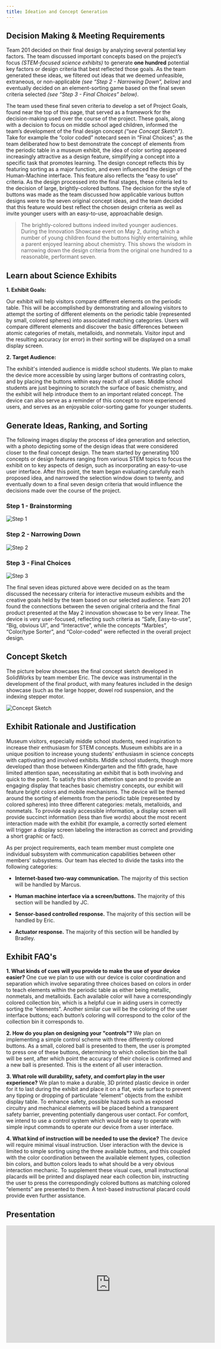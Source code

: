 ```yaml
---
title: Ideation and Concept Generation
---
```


## **Decision Making & Meeting Requirements**

Team 201 decided on their final design by analyzing several potential key factors. The team discussed important concepts based on the project’s focus *(STEM-focused science exhibits)* to generate **one hundred** potential key factors or design criteria that best reflected those goals. As the team generated these ideas, we filtered out ideas that we deemed unfeasible, extraneous, or non-applicable *(see “Step 2 - Narrowing Down”, below)* and eventually decided on an element-sorting game based on the final seven criteria selected *(see “Step 3 - Final Choices” below)*.    

The team used these final seven criteria to develop a set of Project Goals, found near the top of this page, that served as a framework for the decision-making used over the course of the project. These goals, along with a decision to focus on middle school aged children, informed the team’s development of the final design concept *(“see Concept Sketch”)*. Take for example the “color coded” notecard seen in “Final Choices”; as the team deliberated how to best demonstrate the concept of elements from the periodic table in a museum exhibit, the idea of color sorting appeared increasingly attractive as a design feature, simplifying a concept into a specific task that promotes learning. The design concept reflects this by featuring sorting as a major function, and even influenced the design of the Human-Machine interface. This feature also reflects the “easy to use” criteria. As the design processed into the final stages, these criteria led to the decision of large, brightly-colored buttons. The decision for the style of buttons was made as the team discussed how applicable various button designs were to the seven original concept ideas, and the team decided that this feature would best reflect the chosen design criteria as well as invite younger users with an easy-to-use, approachable design.  

>The brightly-colored buttons indeed invited younger audiences. During the Innovation Showcase event on May 2, during which a number of young children found the buttons highly entertaining, while a parent enjoyed learning about chemistry. This shows the wisdom in narrowing down the design criteria from the original one hundred to a reasonable, performant seven. 

## **Learn about Science Exhibits**



**1. Exhibit Goals:**

Our exhibit will help visitors compare different elements on the periodic table. This will be accomplished by demonstrating and allowing visitors to attempt the sorting of different elements on the periodic table (represented by small, colored spheres) into associated matching categories. Users will compare different elements and discover the basic differences between atomic categories of metals, metalloids, and nonmetals. Visitor input and the resulting accuracy (or error) in their sorting will be displayed on a small display screen.

**2. Target Audience:**

The exhibit's intended audience is middle school students. We plan to make the device more accessible by using larger buttons of contrasting colors, and by placing the buttons within easy reach of all users. Middle school students are just beginning to scratch the surface of basic chemistry, and the exhibit will help introduce them to an important related concept. The device can also serve as a reminder of this concept to more experienced users, and serves as an enjoyable color-sorting game for younger students.

## **Generate Ideas, Ranking, and Sorting**

The following images display the process of idea generation and selection, with a photo depicting some of the design ideas that were considered closer to the final concept design. The team started by generating 100 concepts or design features ranging from various STEM topics to focus the exhibit on to key aspects of design, such as incorporating an easy-to-use user interface. After this point, the team began evaluating carefully each proposed idea, and narrowed the selection window down to twenty, and eventually down to a final seven design criteria that would influence the decisions made over the course of the project.

### Step 1 - Brainstorming
![Step 1](https://github.com/user-attachments/assets/881194ff-6668-4a2f-8d61-b1c8bd36cc24)
### Step 2 - Narrowing Down
![Step 2](https://github.com/user-attachments/assets/80f97c1c-780d-4511-8f62-234a2ae19b0d)
### Step 3 - Final Choices
![Step 3](https://github.com/user-attachments/assets/d42d9f68-32b2-47f7-acd0-6f5cfbc50009)

The final seven ideas pictured above were decided on as the team discussed the necessary criteria for interactive museum exhibits and the creative goals held by the team based on our selected audience. Team 201 found the connections between the seven original criteria and the final product presented at the May 2 innovation showcase to be very linear. The device is very user-focused, reflecting such criteria as “Safe, Easy-to-use”, “Big, obvious UI”, and “Interactive”, while the concepts “Marbles”, “Color/type Sorter”, and “Color-coded” were reflected in the overall project design.

## **Concept Sketch**

The picture below showcases the final concept sketch developed in SolidWorks by team member Eric. The device was instrumental in the development of the final product, with many features included in the design showcase (such as the large hopper, dowel rod suspension, and the indexing stepper motor.

![Concept Sketch](https://github.com/user-attachments/assets/9a7c295e-f392-4541-83b7-5fb4fb4028d7)

## **Exhibit Rationale and Justification**
Museum visitors, especially middle school students, need inspiration to increase their enthusiasm for STEM concepts. Museum exhibits are in a unique position to increase young students’ enthusiasm in science concepts with captivating and involved exhibits. Middle school students, though more developed than those between Kindergarten and the fifth grade, have limited attention span, necessitating an exhibit that is both involving and quick to the point. To satisfy this short attention span and to provide an engaging display that teaches basic chemistry concepts, our exhibit will feature bright colors and mobile mechanisms. The device will be themed around the sorting of elements from the periodic table (represented by colored spheres) into three different categories: metals, metalloids, and nonmetals. To provide easily accessible information, a display screen will provide succinct information (less than five words) about the most recent interaction made with the exhibit (for example, a correctly sorted element will trigger a display screen labeling the interaction as correct and providing a short graphic or fact).

As per project requirements, each team member must complete one individual subsystem with communication capabilities between other members’ subsystems. Our team has elected to divide the tasks into the following categories:

- **Internet-based two-way communication.** The majority of this section will be handled by Marcus.

- **Human machine interface via a screen/buttons.** The majority of this section will be handled by JC.

- **Sensor-based controlled response.** The majority of this section will be handled by Eric.

- **Actuator response.** The majority of this section will be handled by Bradley.

## **Exhibit FAQ's** 
**1. What kinds of cues will you provide to make the use of your device easier?**
One cue we plan to use with our device is color coordination and separation which involve separating three choices based on colors in order to teach elements within the periodic table as either being metallic, nonmetals, and metalloids. Each available color will have a correspondingly colored collection bin, which is a helpful cue in aiding users in correctly sorting the “elements”. Another similar cue will be the coloring of the user interface buttons; each button’s coloring will correspond to the color of the collection bin it corresponds to.

**2. How do you plan on designing your "controls"?**
We plan on implementing a simple control scheme with three differently colored buttons. As a small, colored ball is presented to them, the user is prompted to press one of these buttons, determining to which collection bin the ball will be sent, after which point the accuracy of their choice is confirmed and a new ball is presented. This is the extent of all user interaction.

**3. What role will durability, safety, and comfort play in the user experience?**
We plan to make a durable, 3D printed plastic device in order for it to last during the exhibit and place it on a flat, wide surface to prevent any tipping or dropping of particulate “element” objects from the exhibit display table. To enhance safety, possible hazards such as exposed circuitry and mechanical elements will be placed behind a transparent safety barrier, preventing potentially dangerous user contact. For comfort, we intend to use a control system which would be easy to operate with simple input commands to operate our device from a user interface.

**4. What kind of instruction will be needed to use the device?**
The device will require minimal visual instruction. User interaction with the device is limited to simple sorting using the three available buttons, and this coupled with the color coordination between the available element types, collection bin colors, and button colors leads to what should be a very obvious interaction mechanic. To supplement these visual cues, small instructional placards will be printed and displayed near each collection bin, instructing the user to press the correspondingly colored buttons as matching colored “elements” are presented to them. A text-based instructional placard could provide even further assistance.

## **Presentation**
<iframe width="560" height="315" src="https://www.youtube-nocookie.com/embed/ltuETTJ3BVs?si=oKO1mZElFKwaTg1G" title="YouTube video player" frameborder="0" allow="accelerometer; autoplay; clipboard-write; encrypted-media; gyroscope; picture-in-picture; web-share" referrerpolicy="strict-origin-when-cross-origin" allowfullscreen></iframe>